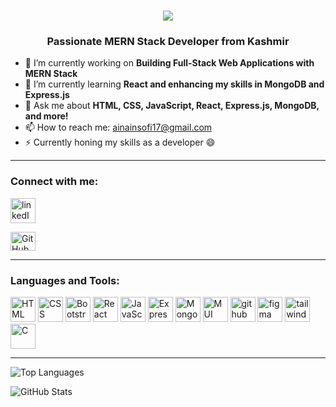 <h1 align="center">
    <img src="https://readme-typing-svg.herokuapp.com/?font=Righteous&size=35&center=true&vCenter=true&width=500&height=70&duration=4000&lines=Hi+There!+👋;+I'm+Ainain!;" />
</h1>
<h3 align="center">Passionate MERN Stack Developer from Kashmir</h3>

- 🔭 I’m currently working on **Building Full-Stack Web Applications with MERN Stack**
- 🌱 I’m currently learning **React and enhancing my skills in MongoDB and Express.js**
- 💬 Ask me about **HTML, CSS, JavaScript, React, Express.js, MongoDB, and more!**
- 📫 How to reach me: [ainainsofi17@gmail.com](mailto:ainainsofi17@gmail.com)
- ⚡ Currently honing my skills as a developer 😄
<hr>
<h3 align="left">Connect with me:</h3>
<a href="#"> <img src="https://img.icons8.com/color/48/000000/linkedin.png" alt="linkedIn" width="40" height="40"/></a>

<p align="left">
  <a href="https://github.com/ainainsofi" target="_blank">
    <img src="https://raw.githubusercontent.com/rahuldkjain/github-profile-readme-generator/master/src/images/icons/Social/github.svg" alt="GitHub" height="30" width="40"/>
  </a>
  <!-- Add other social media links/icons as needed -->
</p>

<hr>
<h3 align="left">Languages and Tools:</h3>
<p align="left">
    <img src="https://img.icons8.com/color/48/000000/html-5.png" alt="HTML" width="40" height="40"/>
    <img src="https://img.icons8.com/color/48/000000/css3.png" alt="CSS" width="40" height="40"/>
   <img src="https://img.icons8.com/color/48/000000/bootstrap.png" alt="Bootstrap" width="40" height="40"/>
  <img src="https://img.icons8.com/color/48/000000/react-native.png" alt="React" width="40" height="40"/>
  <img src="https://img.icons8.com/color/48/000000/javascript.png" alt="JavaScript" width="40" height="40"/>
  <img src="https://img.icons8.com/color/48/000000/express.png" alt="Express" width="40" height="40"/>
  <img src="https://img.icons8.com/color/48/000000/mongodb.png" alt="MongoDb" width="40" height="40"/>
<img src="https://img.icons8.com/color/48/000000/mui.png" alt="MUI" width="40" height="40"/>
<img src="https://img.icons8.com/color/48/000000/github.png" alt="github" width="40" height="40"/>
<img src="https://img.icons8.com/color/48/000000/figma.png" alt="figma" width="40" height="40"/>
<img src="https://img.icons8.com/color/48/000000/tailwind.png" alt="tailwind" width="40" height="40"/>
<img src="https://img.icons8.com/color/48/000000/c.png" alt="C" width="40" height="40"/>

</p>
<hr>

<p align="left">
  <img src="https://github-readme-stats.vercel.app/api/top-langs?username=ainainsofi&show_icons=true&locale=en&layout=compact" alt="Top Languages" />
</p>

<p align="left">
  <img src="https://github-readme-stats.vercel.app/api?username=ainainsofi&show_icons=true&locale=en" alt="GitHub Stats" />
</p>
